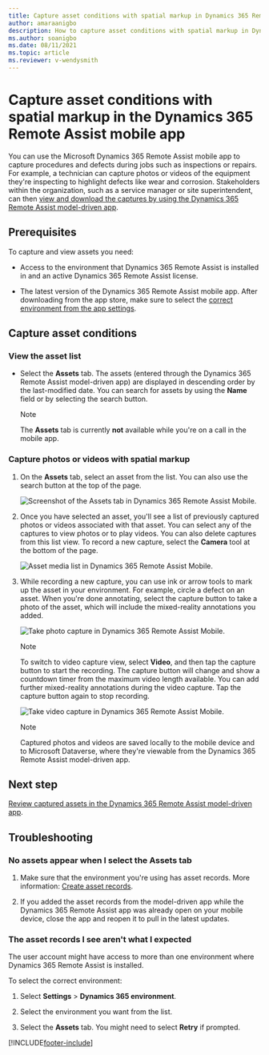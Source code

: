 ```yaml
---
title: Capture asset conditions with spatial markup in Dynamics 365 Remote Assist on Mobile
author: amaraanigbo
description: How to capture asset conditions with spatial markup in Dynamics 365 Remote Assist on Mobile
ms.author: soanigbo
ms.date: 08/11/2021
ms.topic: article
ms.reviewer: v-wendysmith
---
```


# Capture asset conditions with spatial markup in the Dynamics 365 Remote Assist mobile app

You can use the Microsoft Dynamics 365 Remote Assist mobile app to capture procedures and defects during jobs such as inspections or repairs. For example, a technician can capture photos or videos of the equipment they're inspecting to highlight defects like wear and corrosion. Stakeholders within the organization, such as a service manager or site superintendent, can then [view and download the captures by using the Dynamics 365 Remote Assist model-driven app](.././asset-capture-overview.md).

## Prerequisites

To capture and view assets you need:

- Access to the environment that Dynamics 365 Remote Assist is installed in and an active Dynamics 365 Remote Assist license.

- The latest version of the Dynamics 365 Remote Assist mobile app. After downloading from the app store, make sure to select the [correct environment from the app settings](.././asset-capture-add-users.md#select-the-right-environment-on-android-or-ios).

## Capture asset conditions

### View the asset list

- Select the **Assets** tab. The assets (entered through the Dynamics 365 Remote Assist model-driven app) are displayed in descending order by the last-modified date. You can search for assets by using the **Name** field or by selecting the search button.

    > [!NOTE]
    > The **Assets** tab is currently **not** available while you're on a call in the mobile app.

### Capture photos or videos with spatial markup

1. On the **Assets** tab, select an asset from the list. You can also use the search button at the top of the page.

    ![Screenshot of the Assets tab in Dynamics 365 Remote Assist Mobile.](./media/08.01-assets-list.png "Screenshot of the Assets tab in Dynamics 365 Remote Assist Mobile")

2. Once you have selected an asset, you'll see a list of previously captured photos or videos associated with that asset. You can select any of the captures to view photos or to play videos. You can also delete captures from this list view. To record a new capture, select the **Camera** tool at the bottom of the page.

    ![Asset media list in Dynamics 365 Remote Assist Mobile.](./media/08.07-asset-media.png "Asset media list in Dynamics 365 Remote Assist Mobile")

3. While recording a new capture, you can use ink or arrow tools to mark up the asset in your environment. For example, circle a defect on an asset. When you're done annotating, select the capture button to take a photo of the asset, which will include the mixed-reality annotations you added.

    ![Take photo capture in Dynamics 365 Remote Assist Mobile.](./media/08.15-asset-capture-photo-mr.png "Take photo capture in Dynamics 365 Remote Assist Mobile")

    > [!NOTE]
    > To switch to video capture view, select **Video**, and then tap the capture button to start the recording. The capture button will change and show a countdown timer from the maximum video length available. You can add further mixed-reality annotations during the video capture. Tap the capture button again to stop recording.

    ![Take video capture in Dynamics 365 Remote Assist Mobile.](./media/08.18-asset-capture-video-mr-recording.png "Take video capture in Dynamics 365 Remote Assist Mobile")

    > [!NOTE]
    > Captured photos and videos are saved locally to the mobile device and to Microsoft Dataverse, where they're viewable from the Dynamics 365 Remote Assist model-driven app.

## Next step

[Review captured assets in the Dynamics 365 Remote Assist model-driven app](./../asset-capture-review.md).

## Troubleshooting

### No assets appear when I select the Assets tab

1. Make sure that the environment you're using has asset records. More information: [Create asset records](./../asset-capture-create-asset.md).

2. If you added the asset records from the model-driven app while the Dynamics 365 Remote Assist app was already open on your mobile device, close the app and reopen it to pull in the latest updates.

### The asset records I see aren't what I expected

The user account might have access to more than one environment where Dynamics 365 Remote Assist is installed. 

To select the correct environment:

1. Select **Settings** > **Dynamics 365 environment**.

2. Select the environment you want from the list.

3. Select the **Assets** tab. You might need to select **Retry** if prompted.


[!INCLUDE[footer-include](../../includes/footer-banner.md)]
